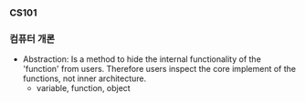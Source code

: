 
### CS101 

### 컴퓨터 개론
- Abstraction: Is a method to hide the internal functionality of the 'function' from users. Therefore users inspect the core implement of the functions, not inner architecture. 
    - variable, function, object